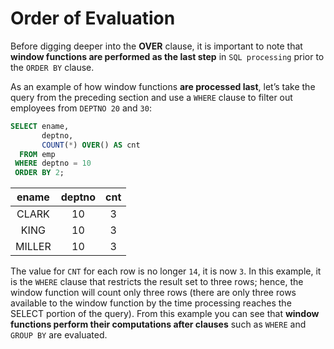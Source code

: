 # Order of Evaluation

Before digging deeper into the **OVER** clause, it is important to note that **window functions are performed as the last step** in `SQL processing` prior to the `ORDER BY` clause.

As an example of how window functions **are processed last**, let’s take the query from the preceding section and use a `WHERE` clause to filter out employees from `DEPTNO 20` and `30`:

```SQL
SELECT ename,
       deptno,
       COUNT(*) OVER() AS cnt
  FROM emp
 WHERE deptno = 10
 ORDER BY 2;
```

|ename  | deptno | cnt|
|:-----:|:------:|:--:|
|CLARK  |     10 |   3|
|KING   |     10 |   3|
|MILLER |     10 |   3|

The value for `CNT` for each row is no longer `14`, it is now `3`. In this example, it is the `WHERE` clause that restricts the result set to three rows; hence, the window function will count only three rows (there are only three rows available to the window function by the time processing reaches the SELECT portion of the query). From this example you can see that **window functions perform their computations after clauses** such as `WHERE` and `GROUP BY` are evaluated.
